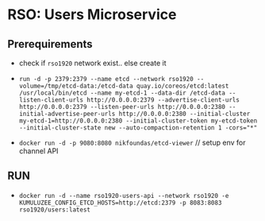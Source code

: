 # RSO: Users Microservice

## Prerequirements

* check if  ```rso1920``` network exist.. else create it

* ```run -d -p 2379:2379 --name etcd --network rso1920 --volume=/tmp/etcd-data:/etcd-data quay.io/coreos/etcd:latest /usr/local/bin/etcd --name my-etcd-1 --data-dir /etcd-data --listen-client-urls http://0.0.0.0:2379 --advertise-client-urls http://0.0.0.0:2379 --listen-peer-urls http://0.0.0.0:2380 --initial-advertise-peer-urls http://0.0.0.0:2380 --initial-cluster my-etcd-1=http://0.0.0.0:2380 --initial-cluster-token my-etcd-token --initial-cluster-state new --auto-compaction-retention 1 -cors="*"```

* `` docker run -d -p 9080:8080 nikfoundas/etcd-viewer ``  // setup env for channel API

## RUN

*  ```docker run -d --name rso1920-users-api --network rso1920 -e KUMULUZEE_CONFIG_ETCD_HOSTS=http://etcd:2379 -p 8083:8083 rso1920/users:latest```